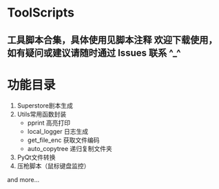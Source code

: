 # ToolScripts
工具脚本合集，具体使用见脚本注释
**欢迎下载使用，如有疑问或建议请随时通过 Issues 联系 ^_^**
----
# 功能目录
1. Superstore剧本生成
2. Utils常用函数封装
   - pprint 高亮打印
   - local_logger 日志生成
   - get_file_enc 获取文件编码
   - auto_copytree 递归复制文件夹
3. PyQt文件转换
4. 压枪脚本（鼠标键盘监控）

and more...
